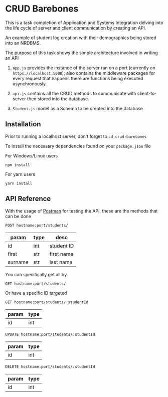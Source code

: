 # CRUD Barebones

This is a task completion of Application and Systems Integration delving into the life cycle of server and client communication by creating an API.

An example of student log creation with their demographics being stored into an NRDBMS.

The purpose of this task shows the simple architecture involved in writing an API

1. `app.js` provides the instance of the server ran on a port (currently on `https://localhost:5000`); also contains the middleware packages for every request that happens there are functions being executed asynchronously.

2. `api.js` contains all the CRUD methods to communicate with client-to-server then stored into the database.

3. `Student.js` model as a Schema to be created into the database.

## Installation

Prior to running a localhost server, don't forget to `cd crud-barebones`

To install the necessary dependencies found on your `package.json` file

For Windows/Linux users

`npm install`

For yarn users

`yarn install`

## API Reference
With the usage of [Postman](https://www.postman.com/) for testing the API, these are the methods that can be done

`POST hostname:port/students/`

| param   | type | desc       |
|---------|------|------------|
| id      | int  | student ID |
| first   | str  | first name |
| surname | str  | last name  |

You can specifically get all by

`GET hostname:port/students/`

Or have a specific ID targeted

`GET hostname:port/students/:studentId`

| param | type |
|-------|------|
| id    | int  |

`UPDATE hostname:port/students/:studentId`

| param | type |
|-------|------|
| id    | int  |

`DELETE hostname:port/students/:studentId`

| param | type |
|-------|------|
| id    | int  |
